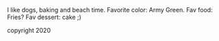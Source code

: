 I like dogs, baking and beach time.
Favorite color: Army Green.
Fav food: Fries?
Fav dessert: cake ;)

copyright 2020

